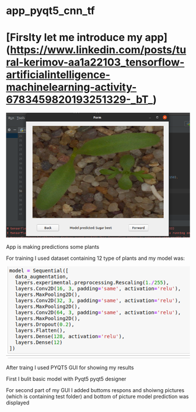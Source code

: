 # app_pyqt5_cnn_tf

# [Firslty let me introduce my app] (https://www.linkedin.com/posts/tural-kerimov-aa1a22103_tensorflow-artificialintelligence-machinelearning-activity-6783459820193251329-_bT_)

![](https://github.com/tural327/app_pyqt5_cnn_tf/blob/master/result.png)

App is making predictions some plants

For training I used dataset containing 12 type of plants and my model was:

![](https://github.com/tural327/app_pyqt5_cnn_tf/blob/master/model_CNN.png)

After traing I used PYQT5 GUI for showing my results

First I bulit basic model with Pyqt5 pyqt5 designer

For second part of my GUI I added buttoms respons and shoiwng pictures (which is containing test folder) and 
bottom of picture model prediction was displayed

